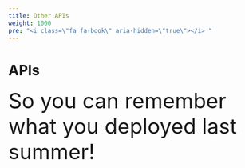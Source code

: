 ```yaml
---
title: Other APIs
weight: 1000
pre: "<i class=\"fa fa-book\" aria-hidden=\"true\"></i> "
---
```


# APIs 

<span style="font-size: 42px">So you can remember what you deployed last summer!</span>